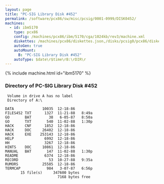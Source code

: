 ```yaml
---
layout: page
title: "PC-SIG Library Disk #452"
permalink: /software/pcx86/sw/misc/pcsig/0001-0999/DISK0452/
machines:
  - id: ibm5170
    type: pcx86
    config: /machines/pcx86/ibm/5170/cga/1024kb/rev3/machine.xml
    diskettes: /machines/pcx86/diskettes.json,/disks/pcsig0/pcx86/diskettes.json
    autoGen: true
    autoMount:
      B: "PC-SIG Library Disk #452"
    autoType: $date\r$time\rB:\rDIR\r
---
```


{% include machine.html id="ibm5170" %}

### Directory of PC-SIG Library Disk #452

     Volume in drive A has no label
     Directory of A:\

    DATA             10035  12-18-86
    FILES452 TXT      1327  11-21-88   8:49a
    GO       BAT        38   6-05-87   8:50a
    GO       TXT       540  11-02-88   1:30p
    HACK     CNF      1852  12-18-86
    HACK     DOC     26402  12-18-86
    HACK     EXE    253143  12-18-86
    HELP              6992  12-18-86
    HH                3267  12-18-86
    HINTS    DOC     10861  12-18-86
    MANUAL   BAT       147  11-02-88   1:30p
    README            6374  12-18-86
    RECORD              53  10-27-88   9:35a
    RUMORS           25585  12-18-86
    TERMCAP            984   3-07-87   6:56p
           15 file(s)     347600 bytes
                            7168 bytes free
